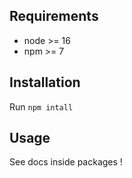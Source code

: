 ## Requirements

- node >= 16
- npm >= 7

## Installation

Run `npm intall`

## Usage
See docs inside packages !
